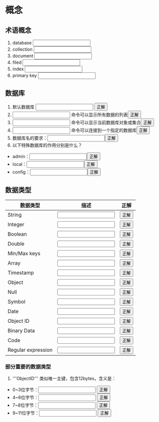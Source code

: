 # 概念
## 术语概念
1. database <span><input type="text"/></span>
2. collection <span><input type="text"/></span>
3. document <span><input type="text"/></span>
4. filed <span><input type="text"/></span>
5. index <span><input type="text"/></span>
6. primary key <span><input type="text"/></span>

## 数据库
1. 默认数据库 <span><input type="text"/></span> <button type="button"  class="btn btn-success" onclick="alert('data路径下的db库')">正解</button>
2. <span><input type="text"/></span> 命令可以显示所有数据的列表<button type="button"  class="btn btn-success" onclick="alert('show db')">正解</button>
3. <span><input type="text"/></span> 命令可以显示当前数据库对象或集合<button type="button"  class="btn btn-success" onclick="alert('db')">正解</button>
4. <span><input type="text"/></span> 命令可以连接到一个指定的数据库<button type="button"  class="btn btn-success" onclick="alert('use 数据库名')">正解</button>
5. 数据库名的要求：<span><input type="text"/></span><button type="button"  class="btn btn-success" onclick="alert('①全部小写；②最多64字节；③不能有空字符串、￥ / \0 . 等')">正解</button>
6. 以下特殊数据库的作用分别是什么？
 - admin：<span><input type="text"/></span><button type="button"  class="btn btn-success" onclick="alert('root数据库，库下的用户自动继承所有权限')">正解</button>
 - local：<span><input type="text"/></span><button type="button"  class="btn btn-success" onclick="alert('该库不会被复制，存储限于本地单台服务器的任意集合')">正解</button>
 - config：<span><input type="text"/></span><button type="button"  class="btn btn-success" onclick="alert('Mongo用于分片设置时，该库在内部使用，用于保存分片信息')">正解</button>

## 数据类型

|数据类型|描述|正解|
| -- | -- | -- |
|String| <span><input type="text"/></span> |<button type="button"  class="btn btn-success" onclick="alert('字符串。存储数据常用的数据类型。在 MongoDB 中，UTF-8 编码的字符串才是合法的。')">正解</button>|
|Integer| <span><input type="text"/></span> |<button type="button"  class="btn btn-success" onclick="alert('整型数值。用于存储数值。根据你所采用的服务器，可分为 32 位或 64 位。')">正解</button>|
|Boolean| <span><input type="text"/></span> |<button type="button"  class="btn btn-success" onclick="alert('布尔值')">正解</button>|
|Double| <span><input type="text"/></span> |<button type="button"  class="btn btn-success" onclick="alert('双精度浮点值')">正解</button>|
|Min/Max keys	| <span><input type="text"/></span> |<button type="button"  class="btn btn-success" onclick="alert('将一个值与 BSON（二进制的 JSON）元素的最低值和最高值相对比。')">正解</button>|
|Array| <span><input type="text"/></span> |<button type="button"  class="btn btn-success" onclick="alert('用于将数组或列表或多个值存储为一个键。')">正解</button>|
|Timestamp| <span><input type="text"/></span> |<button type="button"  class="btn btn-success" onclick="alert('时间戳。记录文档修改或添加的具体时间。')">正解</button>|
|Object| <span><input type="text"/></span> |<button type="button"  class="btn btn-success" onclick="alert('用于内嵌文档')">正解</button>|
|Null| <span><input type="text"/></span> |<button type="button"  class="btn btn-success" onclick="alert('用于创建空值')">正解</button>|
|Symbol| <span><input type="text"/></span> |<button type="button"  class="btn btn-success" onclick="alert('符号。该数据类型基本上等同于字符串类型，但不同的是，它一般用于采用特殊符号类型的语言。')">正解</button>|
|Date| <span><input type="text"/></span> |<button type="button"  class="btn btn-success" onclick="alert('日期时间。用 UNIX 时间格式来存储当前日期或时间。你可以指定自己的日期时间：创建 Date 对象，传入年月日信息。')">正解</button>|
|Object ID| <span><input type="text"/></span> |<button type="button"  class="btn btn-success" onclick="alert('对象 ID。用于创建文档的 ID。')">正解</button>|
|Binary Data| <span><input type="text"/></span> |<button type="button"  class="btn btn-success" onclick="alert('二进制数据')">正解</button>|
|Code| <span><input type="text"/></span> |<button type="button"  class="btn btn-success" onclick="alert('代码类型')">正解</button>|
|Regular expression| <span><input type="text"/></span> |<button type="button"  class="btn btn-success" onclick="alert('代码类型')">正解</button>|

### 部分重要的数据类型
1. '''ObjectID''' 类似唯一主键，包含12bytes，含义是：
 - 0~3位字节：<input type="text"/> <button type="button"  class="btn btn-success" onclick="alert('创建unix时间戳，用的是UTC时间，比北京时间晚8小时')">正解</button>
 - 4~6位字节：<input type="text"/> <button type="button"  class="btn btn-success" onclick="alert('机器标识码')">正解</button>
 - 7~8位字节：<input type="text"/> <button type="button"  class="btn btn-success" onclick="alert('PID，即进程id')">正解</button>
 - 9~11位字节：<input type="text"/> <button type="button"  class="btn btn-success" onclick="alert('随机数-计数器')">正解</button>
